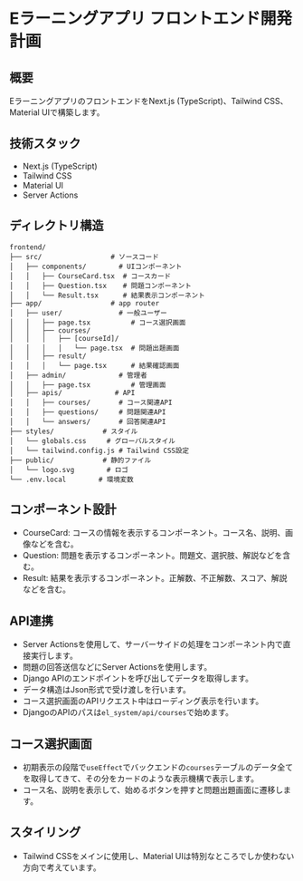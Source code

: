 # Eラーニングアプリ フロントエンド開発計画

 ## 概要

 EラーニングアプリのフロントエンドをNext.js (TypeScript)、Tailwind CSS、Material UIで構築します。

 ## 技術スタック

 *   Next.js (TypeScript)
 *   Tailwind CSS
 *   Material UI
 *   Server Actions

 ## ディレクトリ構造

 ```
 frontend/
 ├── src/                 # ソースコード
 │   ├── components/        # UIコンポーネント
 │   │   ├── CourseCard.tsx  # コースカード
 │   │   ├── Question.tsx    # 問題コンポーネント
 │   │   └── Result.tsx      # 結果表示コンポーネント
 ├── app/                 # app router
 │   ├── user/              # 一般ユーザー
 │   │   ├── page.tsx          # コース選択画面
 │   │   ├── courses/
 │   │   │   ├── [courseId]/
 │   │   │   │   └── page.tsx  # 問題出題画面
 │   │   ├── result/
 │   │   │   └── page.tsx      # 結果確認画面
 │   ├── admin/             # 管理者
 │   │   ├── page.tsx          # 管理画面
 │   ├── apis/             # API
 │   │   ├── courses/       # コース関連API
 │   │   ├── questions/     # 問題関連API
 │   │   └── answers/       # 回答関連API
 ├── styles/            # スタイル
 │   └── globals.css     # グローバルスタイル
 │   └── tailwind.config.js # Tailwind CSS設定
 ├── public/            # 静的ファイル
 │   └── logo.svg        # ロゴ
 └── .env.local        # 環境変数
 ```

 ## コンポーネント設計

 *   CourseCard: コースの情報を表示するコンポーネント。コース名、説明、画像などを含む。
 *   Question: 問題を表示するコンポーネント。問題文、選択肢、解説などを含む。
 *   Result: 結果を表示するコンポーネント。正解数、不正解数、スコア、解説などを含む。

 ## API連携

 *   Server Actionsを使用して、サーバーサイドの処理をコンポーネント内で直接実行します。
 *   問題の回答送信などにServer Actionsを使用します。
 *   Django APIのエンドポイントを呼び出してデータを取得します。
 *   データ構造はJson形式で受け渡しを行います。
 *   コース選択画面のAPIリクエスト中はローディング表示を行います。
 *   DjangoのAPIのパスは`el_system/api/courses`で始めます。

 ## コース選択画面

 *   初期表示の段階で`useEffect`でバックエンドの`courses`テーブルのデータ全てを取得してきて、その分をカードのような表示機構で表示します。
 *   コース名、説明を表示して、始めるボタンを押すと問題出題画面に遷移します。

 ## スタイリング

 *   Tailwind CSSをメインに使用し、Material UIは特別なところでしか使わない方向で考えています。